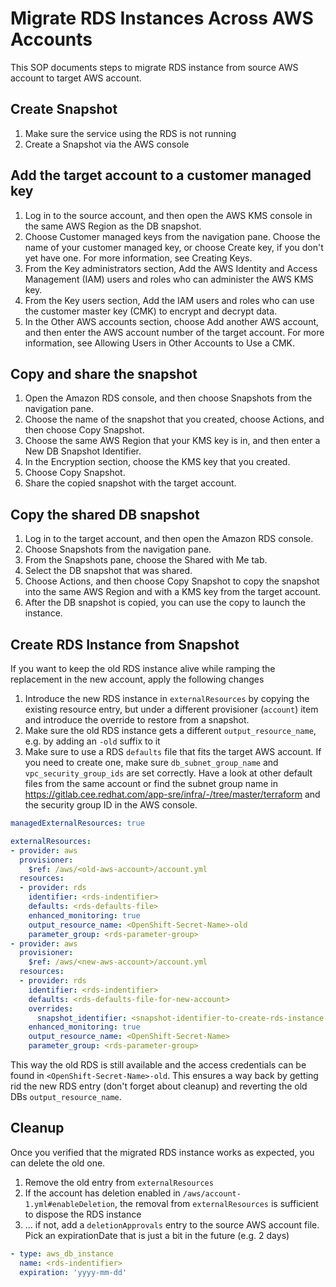 # Migrate RDS Instances Across AWS Accounts

This SOP documents steps to migrate RDS instance from source AWS account to target AWS account.

## Create Snapshot

1. Make sure the service using the RDS is not running
1. Create a Snapshot via the AWS console

## Add the target account to a customer managed key

1. Log in to the source account, and then open the AWS KMS console in the same AWS Region as the DB snapshot.
1. Choose Customer managed keys from the navigation pane.
Choose the name of your customer managed key, or choose Create key, if you don't yet have one. For more information, see Creating Keys.
1. From the Key administrators section, Add the AWS Identity and Access Management (IAM) users and roles who can administer the AWS KMS key.
1. From the Key users section, Add the IAM users and roles who can use the customer master key (CMK) to encrypt and decrypt data.
1. In the Other AWS accounts section, choose Add another AWS account, and then enter the AWS account number of the target account. For more information, see Allowing Users in Other Accounts to Use a CMK.


## Copy and share the snapshot

1. Open the Amazon RDS console, and then choose Snapshots from the navigation pane.
1. Choose the name of the snapshot that you created, choose Actions, and then choose Copy Snapshot.
1. Choose the same AWS Region that your KMS key is in, and then enter a New DB Snapshot Identifier.
1. In the Encryption section, choose the KMS key that you created.
1. Choose Copy Snapshot.
1. Share the copied snapshot with the target account.

## Copy the shared DB snapshot

1. Log in to the target account, and then open the Amazon RDS console.
1. Choose Snapshots from the navigation pane.
1. From the Snapshots pane, choose the Shared with Me tab.
1. Select the DB snapshot that was shared.
1. Choose Actions, and then choose Copy Snapshot to copy the snapshot into the same AWS Region and with a KMS key from the target account.
1. After the DB snapshot is copied, you can use the copy to launch the instance.

## Create RDS Instance from Snapshot

If you want to keep the old RDS instance alive while ramping the replacement in the new account, apply the following changes

1. Introduce the new RDS instance in `externalResources` by copying the existing resource entry, but under a different provisioner (`account`) item and introduce the override to restore from a snapshot.
1. Make sure the old RDS instance gets a different `output_resource_name`, e.g. by adding an `-old` suffix to it
1. Make sure to use a RDS `defaults` file that fits the target AWS account. If you need to create one, make sure `db_subnet_group_name` and `vpc_security_group_ids` are set correctly. Have a look at other default files from the same account or find the subnet group name in https://gitlab.cee.redhat.com/app-sre/infra/-/tree/master/terraform and the security group ID in the AWS console.


```yaml
managedExternalResources: true

externalResources:
- provider: aws
  provisioner:
    $ref: /aws/<old-aws-account>/account.yml
  resources:
  - provider: rds
    identifier: <rds-indentifier>
    defaults: <rds-defaults-file>
    enhanced_monitoring: true
    output_resource_name: <OpenShift-Secret-Name>-old
    parameter_group: <rds-parameter-group>
- provider: aws
  provisioner:
    $ref: /aws/<new-aws-account>/account.yml
  resources:
  - provider: rds
    identifier: <rds-indentifier>
    defaults: <rds-defaults-file-for-new-account>
    overrides:
      snapshot_identifier: <snapshot-identifier-to-create-rds-instance-from>
    enhanced_monitoring: true
    output_resource_name: <OpenShift-Secret-Name>
    parameter_group: <rds-parameter-group>
```

This way the old RDS is still available and the access credentials can be found in `<OpenShift-Secret-Name>-old`.
This ensures a way back by getting rid the new RDS entry (don't forget about cleanup) and reverting the old
DBs `output_resource_name`.

## Cleanup

Once you verified that the migrated RDS instance works as expected, you can delete the old one.

1. Remove the old entry from `externalResources`
1. If the account has deletion enabled in `/aws/account-1.yml#enableDeletion`, the removal from `externalResources` is sufficient to dispose the RDS instance
1. ... if not, add a `deletionApprovals` entry to the source AWS account file. Pick an expirationDate that is just a bit in the future (e.g. 2 days)

```yaml
- type: aws_db_instance
  name: <rds-indentifier>
  expiration: 'yyyy-mm-dd'
```
